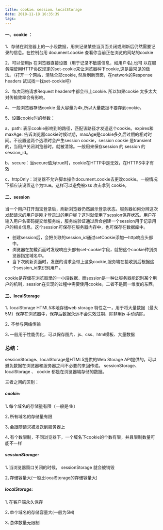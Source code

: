 ```yaml
---
title: cookie、session、localStorage
date: 2018-11-18 16:35:39
tags:
---
```


#### 一、cookie ：

1、存储在浏览器上的一小段数据，用来记录某些当页面关闭或刷新后仍然需要记录的信息。在控制台用 document.cookie 查看你当前正在浏览的网站的cookie

2、可以使用js 在浏览器直接设置（用于记录不敏感信息，如用户名),也可 以在服务端使用HTTP协议规定的set-cookie来让浏览器种下cookie,这是最常见的做法。（打开一个网站，清除全部cookie, 然后刷新页面，在network的Response headers 试试找一找set-cookie吧）

3、每次网络请求Request headers中都会带上cookie. 所以如果cookie 太多太大对传输效率会有影响。

4、一般浏览器存储cookie 最大容量为4k,所以大量数据不要存到cookie。

5、设置cookie时的参数：

a、path: 表示cookie影响到的路径，匹配该路径才发送这个cookie。expires和maxAge: 告诉浏览器cookie时候过期，maxAge是cookie多久后过期的相对时间。不设置这两个选项时会产生session cookie，session cookie 是transient的，当用户关闭浏览器时，就被清除。一般用来保存session 的 session 的 session_id。

b、secure：当secure值为true时，cookie在HTTP中是无效，在HTTPS中才有效

c、httpOnly：浏览器不允许脚本操作document.cookie去更改cookie。一般情况下都应该设置这个为true。这样可以避免被xss 攻击拿到 cookie。

#### 二、session

当一个用户打开淘宝登录后，刷新浏览器仍然展示登录状态。服务器如何分辨这次发起请求的用户是刚才登录过的用户呢？这时就使用了session保存状态。用户在输入用户名密码提交给服务端，服务端验证通过后会创建一个session用于记录用户的相关信息。这个session可保存在服务器内存中，也可保存在数据库中。

- 创建session后，会把关联的session_id通过setCookie添加一http响应头部中。
- 浏览器在加载页面时发现响应头部有set-cookie字段，就把这个cookie种到浏览器指定域名中。
- 当下次刷新页面时，发送的请求会带上这条cookie,服务端在接收到后根据这个session_id来识别用户。

cookie是存储在浏览器里的一小段数据，而session是一种让服务器能识别某个用户的机制，session在实现的过程中需要使用cookie。二者不是同一维度的东西。



#### 三、localStorage

1､ localStorage HTML5本地存储web storage 特性之一，用于将大量数据（最大5M）保存在浏览器中，保存后数据永远不会失效过期，除非用js 手动清除。

2､ 不参与网络传输

3､一般用于性能优化，可以保存图片、js、css、html模板、大量数据



### 总结：

sessionStorage、localStorage是HTML5提供的Web Storage API提供的，可以避免数据在浏览器和服务器之间不必要的来回传递。  sessionStorage、 localStorage 、 cookie 都是在浏览器端存储的数据。  

三者之间的区别： 

#####  cookie: 

1､每个域名的存储量有限（一般是4k）      

2､所有域名的存储量有限  

3､会跟随请求被发送到服务器上  

4､有个数限制，不同浏览器下，一个域名下cookie的个数有限，并且限制数量可能不一样  

##### sessionStorage:  

1､当浏览器窗口关闭的时候， sessionStorage 就会被销毁  

2､存储容量大(一般比localStorage的存储容量大)  

##### localStorage:  

1､在客户端永久保存  

2､单个域名的存储容量大(一般为5M)  

3､总体数量无限制





